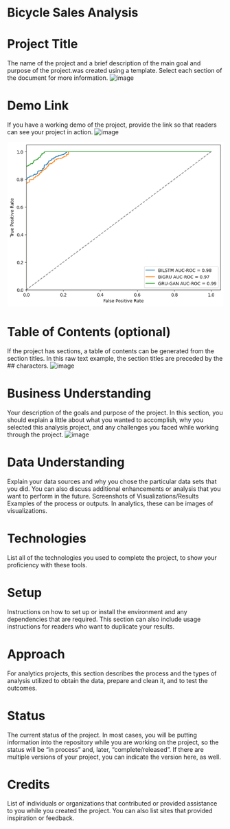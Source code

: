 # Bicycle Sales Analysis
# Project Title
The name of the project and a brief description of the main goal and purpose of the project.was created using a template. Select each section of the document for more information.
![image](https://github.com/user-attachments/assets/58fb8abc-1702-4d3b-8235-a4e65e6b0911)

# Demo Link
If you have a working demo of the project, provide the link so that readers can see your project in action.
![image](https://github.com/user-attachments/assets/9be208f1-1125-4472-9993-ab00985818e3)

<img src="GRU_D1.png"></img>
# Table of Contents (optional)
If the project has sections, a table of contents can be generated from the section titles. In this raw text example, the section titles are preceded by the ## characters.
![image](https://github.com/user-attachments/assets/26f22808-99f1-468b-beb8-4b5560059e93)
# Business Understanding
Your description of the goals and purpose of the project. In this section, you should explain a little about what you wanted to accomplish, why you selected this analysis project, and any challenges you faced while working through the project.
![image](https://github.com/user-attachments/assets/8670fa49-6d64-4d96-981c-25ae865d5e14)

# Data Understanding
Explain your data sources and why you chose the particular data sets that you did. You can also discuss additional enhancements or analysis that you want to perform in the future.
Screenshots of Visualizations/Results
Examples of the process or outputs. In analytics, these can be images of visualizations.
# Technologies
List all of the technologies you used to complete the project, to show your proficiency with these tools.
# Setup
Instructions on how to set up or install the environment and any dependencies that are required. This section can also include usage instructions for readers who want to duplicate your results.
# Approach
For analytics projects, this section describes the process and the types of analysis utilized to obtain the data, prepare and clean it, and to test the outcomes.
# Status
The current status of the project. In most cases, you will be putting information into the repository while you are working on the project, so the status will be “in process” and, later, “complete/released”. If there are multiple versions of your project, you can indicate the version here, as well.
# Credits
List of individuals or organizations that contributed or provided assistance to you while you created the project. You can also list sites that provided inspiration or feedback.

